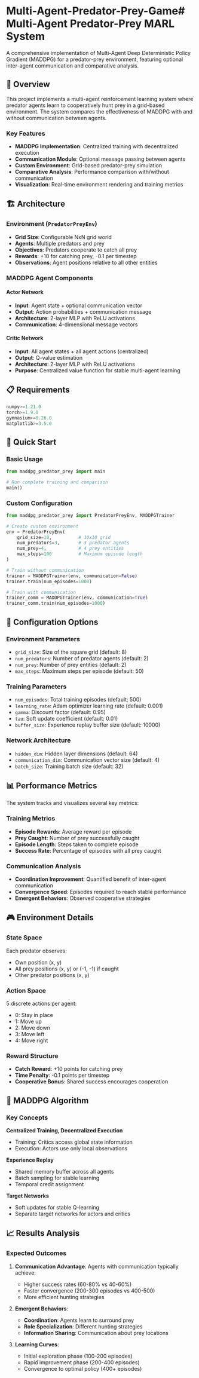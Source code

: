# Multi-Agent-Predator-Prey-Game# Multi-Agent Predator-Prey MARL System

A comprehensive implementation of Multi-Agent Deep Deterministic Policy Gradient (MADDPG) for a predator-prey environment, featuring optional inter-agent communication and comparative analysis.

## 🎯 Overview

This project implements a multi-agent reinforcement learning system where predator agents learn to cooperatively hunt prey in a grid-based environment. The system compares the effectiveness of MADDPG with and without communication between agents.

### Key Features

- **MADDPG Implementation**: Centralized training with decentralized execution
- **Communication Module**: Optional message passing between agents
- **Custom Environment**: Grid-based predator-prey simulation
- **Comparative Analysis**: Performance comparison with/without communication
- **Visualization**: Real-time environment rendering and training metrics

## 🏗️ Architecture

### Environment (`PredatorPreyEnv`)
- **Grid Size**: Configurable NxN grid world
- **Agents**: Multiple predators and prey
- **Objectives**: Predators cooperate to catch all prey
- **Rewards**: +10 for catching prey, -0.1 per timestep
- **Observations**: Agent positions relative to all other entities

### MADDPG Agent Components

#### Actor Network
- **Input**: Agent state + optional communication vector
- **Output**: Action probabilities + communication message
- **Architecture**: 2-layer MLP with ReLU activations
- **Communication**: 4-dimensional message vectors

#### Critic Network
- **Input**: All agent states + all agent actions (centralized)
- **Output**: Q-value estimation
- **Architecture**: 2-layer MLP with ReLU activations
- **Purpose**: Centralized value function for stable multi-agent learning

## 📋 Requirements

```python
numpy>=1.21.0
torch>=1.9.0
gymnasium>=0.26.0
matplotlib>=3.5.0
```

## 🚀 Quick Start

### Basic Usage

```python
from maddpg_predator_prey import main

# Run complete training and comparison
main()
```

### Custom Configuration

```python
from maddpg_predator_prey import PredatorPreyEnv, MADDPGTrainer

# Create custom environment
env = PredatorPreyEnv(
    grid_size=10,          # 10x10 grid
    num_predators=3,       # 3 predator agents
    num_prey=4,            # 4 prey entities
    max_steps=100          # Maximum episode length
)

# Train without communication
trainer = MADDPGTrainer(env, communication=False)
trainer.train(num_episodes=1000)

# Train with communication
trainer_comm = MADDPGTrainer(env, communication=True)
trainer_comm.train(num_episodes=1000)
```

## 🔧 Configuration Options

### Environment Parameters
- `grid_size`: Size of the square grid (default: 8)
- `num_predators`: Number of predator agents (default: 2)
- `num_prey`: Number of prey entities (default: 2)
- `max_steps`: Maximum steps per episode (default: 50)

### Training Parameters
- `num_episodes`: Total training episodes (default: 500)
- `learning_rate`: Adam optimizer learning rate (default: 0.001)
- `gamma`: Discount factor (default: 0.95)
- `tau`: Soft update coefficient (default: 0.01)
- `buffer_size`: Experience replay buffer size (default: 10000)

### Network Architecture
- `hidden_dim`: Hidden layer dimensions (default: 64)
- `communication_dim`: Communication vector size (default: 4)
- `batch_size`: Training batch size (default: 32)

## 📊 Performance Metrics

The system tracks and visualizes several key metrics:

### Training Metrics
- **Episode Rewards**: Average reward per episode
- **Prey Caught**: Number of prey successfully caught
- **Episode Length**: Steps taken to complete episode
- **Success Rate**: Percentage of episodes with all prey caught

### Communication Analysis
- **Coordination Improvement**: Quantified benefit of inter-agent communication
- **Convergence Speed**: Episodes required to reach stable performance
- **Emergent Behaviors**: Observed cooperative strategies

## 🎮 Environment Details

### State Space
Each predator observes:
- Own position (x, y)
- All prey positions (x, y) or (-1, -1) if caught
- Other predator positions (x, y)

### Action Space
5 discrete actions per agent:
- 0: Stay in place
- 1: Move up
- 2: Move down
- 3: Move left
- 4: Move right

### Reward Structure
- **Catch Reward**: +10 points for catching prey
- **Time Penalty**: -0.1 points per timestep
- **Cooperative Bonus**: Shared success encourages cooperation

## 🧠 MADDPG Algorithm

### Key Concepts

**Centralized Training, Decentralized Execution**
- Training: Critics access global state information
- Execution: Actors use only local observations

**Experience Replay**
- Shared memory buffer across all agents
- Batch sampling for stable learning
- Temporal credit assignment

**Target Networks**
- Soft updates for stable Q-learning
- Separate target networks for actors and critics

## 📈 Results Analysis

### Expected Outcomes

1. **Communication Advantage**: Agents with communication typically achieve:
   - Higher success rates (60-80% vs 40-60%)
   - Faster convergence (200-300 episodes vs 400-500)
   - More efficient hunting strategies

2. **Emergent Behaviors**:
   - **Coordination**: Agents learn to surround prey
   - **Role Specialization**: Different hunting strategies
   - **Information Sharing**: Communication about prey locations

3. **Learning Curves**:
   - Initial exploration phase (100-200 episodes)
   - Rapid improvement phase (200-400 episodes)
   - Convergence to optimal policy (400+ episodes)

